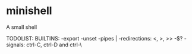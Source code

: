 # minishell
A small shell

TODOLIST:
	BUILTINS:
		-export
		-unset
	-pipes |
	-redirections: <, >, >>
	-$?
	-signals: ctrl-C, ctrl-D and ctrl-\
